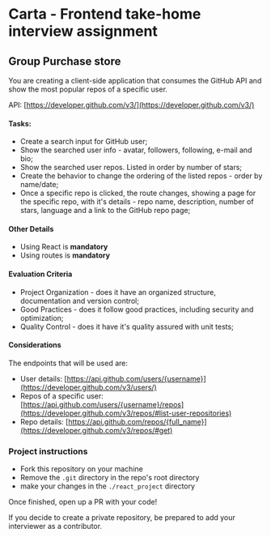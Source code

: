 # Carta - Frontend take-home interview assignment

## Group Purchase store

You are creating a client-side application that consumes the GitHub API and
show the most popular repos of a specific user.

API: [https://developer.github.com/v3/](https://developer.github.com/v3/)

#### Tasks:
- Create a search input for GitHub user;
- Show the searched user info - avatar, followers, following, e-mail and bio;
- Show the searched user repos. Listed in order by number of stars;
- Create the behavior to change the ordering of the listed repos - order by name/date;
- Once a specific repo is clicked, the route changes, showing a page for the specific repo, with
it's details - repo name, description, number of stars, language and a link to the GitHub repo page;

#### Other Details
- Using React is **mandatory**
- Using routes is **mandatory**


#### Evaluation Criteria
- Project Organization - does it have an organized structure, documentation and version control;
- Good Practices - does it follow good practices, including security and optimization;
- Quality Control - does it have it's quality assured with unit tests;

#### Considerations
The endpoints that will be used are:
- User details: [https://api.github.com/users/{username}](https://developer.github.com/v3/users/)
- Repos of a specific user: [https://api.github.com/users/{username}/repos](https://developer.github.com/v3/repos/#list-user-repositories)
- Repo details: [https://api.github.com/repos/{full_name}](https://developer.github.com/v3/repos/#get)
### Project instructions
- Fork this repository on your machine
- Remove the `.git` directory in the repo's root directory
- make your changes in the `./react_project` directory

Once finished, open up a PR with your code!

If you decide to create a private repository, be prepared to add 
your interviewer as a contributor.
